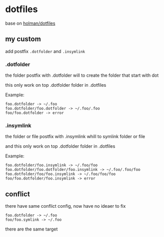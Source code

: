 # dotfiles
base on [holman/dotfiles]

## my custom
add  postfix `.dotfolder` and `.insymlink`

### .dotfolder
the folder postfix with .dotfolder will to create the folder that start with dot

this only work on top .dotfolder folder in .dotfiles

Example:
```
foo.dotfolder -> ~/.foo
foo.dotfolder/foo.dotfolder -> ~/.foo/.foo
foo/foo.dotfolder -> error
```

### .insymlink
the folder or file postfix with .insymlink whill to symlink folder or file

and this only work on top .dotfolder folder in .dotfiles

Example:
```
foo.dotfolder/foo.insymlink -> ~/.foo/foo
foo.dotfolder/foo.dotfolder/foo.insymlink -> ~/.foo/.foo/foo
foo.dotfolder/foo/foo.insymlink -> ~/.foo/foo/foo
foo/foo.dotfolder/foo.insymlink -> error
```

## conflict
there have same conflict config, now have no ideaer to fix

```
foo.dotfolder -> ~/.foo
foo/foo.symlink -> ~/.foo
```
there are the same target

[holman/dotfiles]:https://github.com/holman/dotfiles
